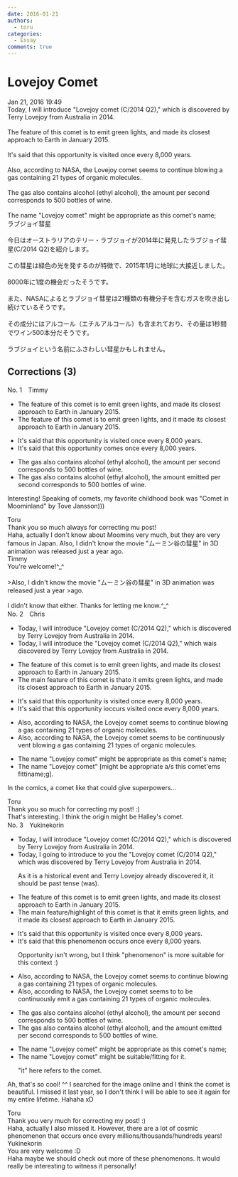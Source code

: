 ```yaml
---
date: 2016-01-21
authors:
  - toru
categories:
  - Essay
comments: true
---
```


# Lovejoy Comet
<div class="date">Jan 21, 2016 19:49</div>
<div id="post"><div id="body_show_ori">
Today, I will introduce "Lovejoy comet (C/2014 Q2)," which is discovered by Terry Lovejoy from Australia in 2014.<br/><br/>The feature of this comet is to emit green lights, and made its closest approach to Earth in January 2015.<br/><br/>It's said that this opportunity is visited once every 8,000 years.<br/><br/>Also, according to NASA, the Lovejoy comet seems to continue blowing a gas containing 21 types of organic molecules.<br/><br/>The gas also contains alcohol (ethyl alcohol), the amount per second corresponds to 500 bottles of wine.<br/><br/>The name "Lovejoy comet" might be appropriate as this comet's name;
</div></div>

<!-- more -->

<div id="post_ja"><div id="body_show_mo">
ラブジョイ彗星<br/><br/>今日はオーストラリアのテリー・ラブジョイが2014年に発見したラブジョイ彗星(C/2014 Q2)を紹介します。<br/><br/>この彗星は緑色の光を発するのが特徴で、2015年1月に地球に大接近しました。<br/><br/>8000年に1度の機会だったそうです。<br/><br/>また、NASAによるとラブジョイ彗星は21種類の有機分子を含むガスを吹き出し続けているそうです。<br/><br/>その成分にはアルコール（エチルアルコール）も含まれており、その量は1秒間でワイン500本分だそうです。<br/><br/>ラブジョイという名前にふさわしい彗星かもしれません。
</div></div>

## Corrections (3)
<div id="block"><div class="first_name"> No. 1　<span class="just_name">Timmy</span></div><div id="block2">
<ul class="correction_field">
<li class="incorrect">The feature of this comet is to emit green lights, and made its closest approach to Earth in January 2015.</li>
<li class="corrected correct">
The feature of this comet is to emit green lights, and <span class="f_blue">it </span>made its closest approach to Earth in January 2015.
</li>
</ul>
<ul class="correction_field">
<li class="incorrect">It's said that this opportunity is visited once every 8,000 years.</li>
<li class="corrected correct">
It's said that this opportunity <span class="f_blue">comes</span> once every 8,000 years.
</li>
</ul>
<ul class="correction_field">
<li class="incorrect">The gas also contains alcohol (ethyl alcohol), the amount per second corresponds to 500 bottles of wine.</li>
<li class="corrected correct">
The gas also contains alcohol (ethyl alcohol), the amount <span class="f_blue">emitted</span> per second corresponds to 500 bottles of wine.
</li>
</ul>
<p class="comment_small">
 Interesting! Speaking of comets, my favorite childhood book was "Comet in Moominland" by Tove Jansson)))
</p>

</div><div class="name"><span class="just_name">Toru</span><br>
Thank you so much always for correcting mu post!<br/>Haha, actually I don't know about Moomins very much, but they are very famous in Japan. Also, I didn't know the movie "ムーミン谷の彗星" in 3D animation was released just a year ago.
</div>
<div class="name"><span class="just_name">Timmy</span><br>
You're welcome!^_^<br/><br/>&gt;Also, I didn't know the movie "ムーミン谷の彗星" in 3D animation was released just a year &gt;ago.<br/><br/>I didn't know that either. Thanks for letting me know.^_^
</div>
</div>
<div id="block"><div class="first_name"> No. 2　<span class="just_name">Chris</span></div><div id="block2">
<ul class="correction_field">
<li class="incorrect">Today, I will introduce "Lovejoy comet (C/2014 Q2)," which is discovered by Terry Lovejoy from Australia in 2014.</li>
<li class="corrected correct">
Today, I will introduce <span class="f_red">the </span>"Lovejoy comet (C/2014 Q2)," which <span class="f_red">wa</span><span class="f_gray"><span class="sline">i</span></span>s discovered by Terry Lovejoy from Australia in 2014.
</li>
</ul>
<ul class="correction_field">
<li class="incorrect">The feature of this comet is to emit green lights, and made its closest approach to Earth in January 2015.</li>
<li class="corrected correct">
The <span class="f_red">main </span>feature of this comet is t<span class="f_red">hat</span><span class="f_gray"><span class="sline">o</span></span> <span class="f_red">it </span>emit<span class="f_red">s</span> green lights, and made its closest approach to Earth in January 2015.
</li>
</ul>
<ul class="correction_field">
<li class="incorrect">It's said that this opportunity is visited once every 8,000 years.</li>
<li class="corrected correct">
It's said that this opportunity <span class="f_gray"><span class="sline">i</span></span><span class="f_red">occur</span>s <span class="f_gray"><span class="sline">visited </span></span>once every 8,000 years.
</li>
</ul>
<ul class="correction_field">
<li class="incorrect">Also, according to NASA, the Lovejoy comet seems to continue blowing a gas containing 21 types of organic molecules.</li>
<li class="corrected correct">
Also, according to NASA, the Lovejoy comet seems to <span class="f_red">be </span>continu<span class="f_red">ously v</span>e<span class="f_red">nt</span><span class="f_gray"><span class="sline"> blow</span></span>in<span class="f_gray"><span class="sline">g</span></span> a gas containing 21 types of organic molecules.
</li>
</ul>
<ul class="correction_field">
<li class="incorrect">The name "Lovejoy comet" might be appropriate as this comet's name;</li>
<li class="corrected correct">
The name "Lovejoy comet" <span class="f_red">[</span>might be appropriate<span class="f_gray"><span class="sline"> a</span></span><span class="f_red">/</span>s<span class="f_gray"><span class="sline"> this com</span></span>e<span class="f_gray"><span class="sline">t'</span></span><span class="f_red">em</span>s <span class="f_red">fitti</span>n<span class="f_gray"><span class="sline">ame;</span></span><span class="f_red">g].</span>
</li>
</ul>
<p class="comment_small">
 In the comics, a comet like that could give superpowers...
</p>

</div><div class="name"><span class="just_name">Toru</span><br>
Thank you so much for correcting my post! :)<br/>That's interesting. I think the origin might be Halley's comet.
</div>
</div>
<div id="block"><div class="first_name"> No. 3　<span class="just_name">Yukinekorin</span></div><div id="block2">
<ul class="correction_field">
<li class="incorrect">Today, I will introduce "Lovejoy comet (C/2014 Q2)," which is discovered by Terry Lovejoy from Australia in 2014.</li>
<li class="corrected correct">
Today, I <span class="f_blue">going to </span>introduce <span class="f_blue">to you the</span> "Lovejoy comet (C/2014 Q2)," which <span class="f_blue">was </span>discovered by Terry Lovejoy from Australia in 2014.
<p class="correction_comment">As it is a historical event and Terry Lovejoy already discovered it, it should be past tense (was).</p>
</li>
</ul>
<ul class="correction_field">
<li class="incorrect">The feature of this comet is to emit green lights, and made its closest approach to Earth in January 2015.</li>
<li class="corrected correct">
The <span class="f_blue">main </span>feature<span class="f_blue">/highlight</span> of this comet is <span class="f_blue">that it emits </span>green lights, and <span class="f_blue">it </span>made its closest approach to Earth in January 2015.
</li>
</ul>
<ul class="correction_field">
<li class="incorrect">It's said that this opportunity is visited once every 8,000 years.</li>
<li class="corrected correct">
It's said that this <span class="f_blue">phenomenon occurs</span> once every 8,000 years.
<p class="correction_comment">Opportunity isn't wrong, but I think "phenomenon" is more suitable for this context :)</p>
</li>
</ul>
<ul class="correction_field">
<li class="incorrect">Also, according to NASA, the Lovejoy comet seems to continue blowing a gas containing 21 types of organic molecules.</li>
<li class="corrected correct">
Also, according to NASA, the Lovejoy comet seems to <span class="f_blue">to be continuously emit </span>a gas containing 21 types of organic molecules.
</li>
</ul>
<ul class="correction_field">
<li class="incorrect">The gas also contains alcohol (ethyl alcohol), the amount per second corresponds to 500 bottles of wine.</li>
<li class="corrected correct">
The gas also contains alcohol (ethyl alcohol), <span class="f_blue">and </span>the amount <span class="f_blue">emitted </span>per second corresponds to 500 bottles of wine.
</li>
</ul>
<ul class="correction_field">
<li class="incorrect">The name "Lovejoy comet" might be appropriate as this comet's name;</li>
<li class="corrected correct">
The name "Lovejoy comet" <span class="f_blue">might be suitable/fitting for it.</span>
<p class="correction_comment">"it" here refers to the comet.</p>
</li>
</ul>
<p class="comment_small">
 Ah, that's so cool! ^^ I searched for the image online and I think the comet is beautiful. I missed it last year, so I don't think I will be able to see it again for my entire lifetime. Hahaha xD
</p>

</div><div class="name"><span class="just_name">Toru</span><br>
Thank you very much for correcting my post! :)<br/>Haha, actually I also missed it. However, there are a lot of cosmic phenomenon that occurs once every millions/thousands/hundreds years!
</div>
<div class="name"><span class="just_name">Yukinekorin</span><br>
You are very welcome :D<br/>Haha maybe we should check out more of these phenomenons. It would really be interesting to witness it personally!
</div>
</div>
